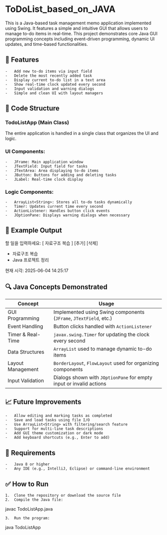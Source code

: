 # ToDoList_based_on_JAVA
This is a Java-based task management memo application implemented using Swing. It features a simple and intuitive GUI that allows users to manage to-do items in real-time. This project demonstrates core Java GUI programming concepts including event-driven programming, dynamic UI updates, and time-based functionalities.

## 📌 Features

	-	Add new to-do items via input field
	-	Delete the most recently added task
	-	Display current to-do list in a text area
	-	Show real-time clock updated every second
	-	Input validation and warning dialogs
	-	Simple and clean UI with layout managers

## 🧱 Code Structure

### TodoListApp (Main Class)

The entire application is handled in a single class that organizes the UI and logic.

### UI Components:
	-	JFrame: Main application window
	-	JTextField: Input field for tasks
	-	JTextArea: Area displaying to-do items
	-	JButton: Buttons for adding and deleting tasks
	-	JLabel: Real-time clock display

### Logic Components:
	-	ArrayList<String>: Stores all to-do tasks dynamically
	-	Timer: Updates current time every second
	-	ActionListener: Handles button click events
	-	JOptionPane: Displays warning dialogs when necessary

## 🔄 Example Output

할 일을 입력하세요: [ 자료구조 복습 ] [추가] [삭제]

- 자료구조 복습
- Java 프로젝트 정리

현재 시각: 2025-06-04 14:25:17

## 🔍 Java Concepts Demonstrated

| Concept           | Usage                                                                 |
|-------------------|------------------------------------------------------------------------|
| GUI Programming   | Implemented using Swing components (`JFrame`, `JTextField`, etc.)     |
| Event Handling    | Button clicks handled with `ActionListener`                           |
| Timer & Real-Time | `javax.swing.Timer` for updating the clock every second               |
| Data Structures   | `ArrayList` used to manage dynamic to-do items                         |
| Layout Management | `BorderLayout`, `FlowLayout` used for organizing components           |
| Input Validation  | Dialogs shown with `JOptionPane` for empty input or invalid actions   |

## 📈 Future Improvements

	-	Allow editing and marking tasks as completed
	-	Save and load tasks using file I/O
	-	Use ArrayList<String> with filtering/search feature
	-	Support for multi-line task descriptions
	-	Add GUI theme customization or dark mode
	-	Add keyboard shortcuts (e.g., Enter to add)

## 📎 Requirements

	-	Java 8 or higher
	-	Any IDE (e.g., IntelliJ, Eclipse) or command-line environment

## ✅ How to Run

	1.	Clone the repository or download the source file
	2.	Compile the Java file:

javac TodoListApp.java

	3.	Run the program:

java TodoListApp
